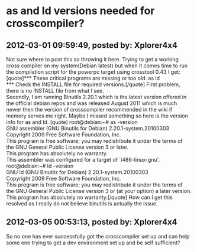 # as and ld versions needed for crosscompiler?

## 2012-03-01 09:59:49, posted by: Xplorer4x4

Not sure where to post this so throwing it here. Trying to get a working cross compiler on my system(Debian latest) but when it comes time to run the compilation script for the powerpc target using crosstool 0.43 I get: [quote]*** These critical programs are missing or too old: as ld  
 *** Check the INSTALL file for required versions.[/quote] First problem, there is no INSTALL file from what I see.   
 Secondly, I am running Binutils 2.20.1 which is the latest version offered in the official debian repos and was released August 2011 which is much newer then the version of crosscompiler recommended in the wiki if memory serves me right. Maybe I missed something so here is the version info for as and ld. [quote] root@debian:~# as -version  
 GNU assembler (GNU Binutils for Debian) 2.20.1-system.20100303  
 Copyright 2009 Free Software Foundation, Inc.  
 This program is free software; you may redistribute it under the terms of  
 the GNU General Public License version 3 or later.  
 This program has absolutely no warranty.  
 This assembler was configured for a target of `i486-linux-gnu'.  
 root@debian:~# ld -version  
 GNU ld (GNU Binutils for Debian) 2.20.1-system.20100303  
 Copyright 2009 Free Software Foundation, Inc.  
 This program is free software; you may redistribute it under the terms of  
 the GNU General Public License version 3 or (at your option) a later version.  
 This program has absolutely no warranty.[/quote] How can I get this resolved as I really do not believe binutils is actually the issue.

## 2012-03-05 00:53:13, posted by: Xplorer4x4

So no one has ever successfully got the crosscompiler set up and can help some one trying to get a dev environment set up and be self sufficient?